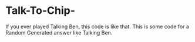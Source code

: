 # Talk-To-Chip-

If you ever played Talking Ben, this code is like that. This is some code for a Random Generated answer like Talking Ben.
